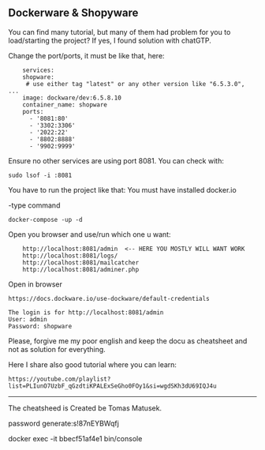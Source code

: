 ## Dockerware & Shopyware

You can find many tutorial, but many of them had problem for you to load/starting the project?
If yes, I found solution with chatGTP.

Change the port/ports, it must be like that, here:

        services:
        shopware:
         # use either tag "latest" or any other version like "6.5.3.0", ...
        image: dockware/dev:6.5.8.10
        container_name: shopware
        ports:
          - '8081:80'
          - '3302:3306'
          - '2022:22'
          - '8802:8888'
          - '9902:9999'

Ensure no other services are using port 8081. You can check with:

    sudo lsof -i :8081

You have to run the project like that:
You must have installed docker.io

-type command

    docker-compose -up -d

Open you browser and use/run which one u want:

        http://localhost:8081/admin  <-- HERE YOU MOSTLY WILL WANT WORK
        http://localhost:8081/logs/
        http://localhost:8081/mailcatcher
        http://localhost:8081/adminer.php

Open in browser

    https://docs.dockware.io/use-dockware/default-credentials

    The login is for http://localhost:8081/admin
    User: admin
    Password: shopware

Please, forgive me my poor english and keep the docu as cheatsheet and not as solution for everything.

Here I share also good tutorial where you can learn:

    https://youtube.com/playlist?list=PLIunO7UzbF_qGzdtiKPALExSeGho0FOy1&si=wgdSKh3dU69IQJ4u

---

The cheatsheed is Created be Tomas Matusek.

password generate:s!87nEYBWqfj

docker exec -it bbecf51af4e1 bin/console
